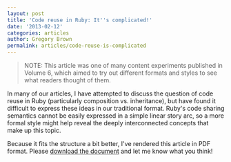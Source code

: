 ```yaml
---
layout: post
title: 'Code reuse in Ruby: It''s complicated!'
date: '2013-02-12'
categories: articles
author: Gregory Brown
permalink: articles/code-reuse-is-complicated
---
```


> NOTE: This article was one of many content experiments published in Volume 6, which aimed to try out different formats and styles to see what readers thought of them.

In many of our articles, I have attempted to discuss the question of code reuse in Ruby (particularly composition vs. inheritance), but have found it difficult to express these ideas in our traditional format. Ruby's code sharing semantics cannot be easily expressed in a simple linear story arc, so a more formal style might help reveal the deeply interconnected concepts that make up this topic.

Because it fits the structure a bit better, I've rendered this article in PDF format. Please [download the document](http://notes.practicingruby.com/2013-02-12-code-reuse-in-ruby.pdf) and let me know what you think!
